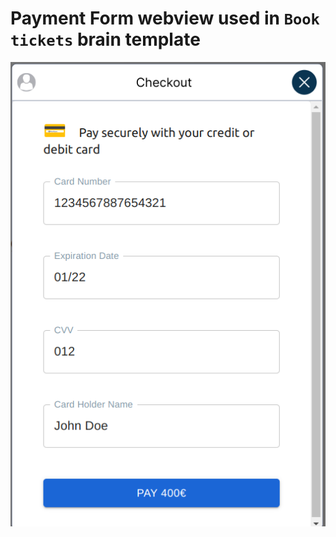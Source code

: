 # Payment Form webview used in **`Book tickets`** brain template

<img src="../../public/assets/payment_form.png"  width=100% height=50%>
